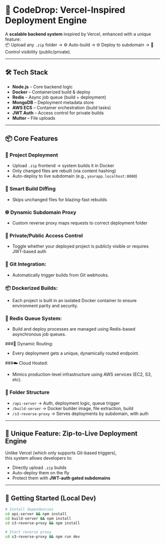 # 🚀 CodeDrop: Vercel-Inspired Deployment Engine

A **scalable backend system** inspired by Vercel, enhanced with a unique feature:  
📦 Upload any `.zip` folder → ⚙️ Auto-build → 🌐 Deploy to subdomain → 🔐 Control visibility (public/private).

---

## 🛠 Tech Stack

- **Node.js** – Core backend logic
- **Docker** – Containerized build & deploy
- **Redis** – Async job queue (build + deployment)
- **MongoDB** – Deployment metadata store
- **AWS ECS** – Container orchestration (build tasks)
- **JWT Auth** – Access control for private builds
- **Multer** – File uploads

---

## 📦 Core Features

### 🔧 Project Deployment
- Upload `.zip` frontend → system builds it in Docker
- Only changed files are rebuilt (via content hashing)
- Auto-deploy to live subdomain (e.g., `yourapp.localhost:8000`)

### 🧠 Smart Build Diffing
- Skips unchanged files for blazing-fast rebuilds

### 🌐 Dynamic Subdomain Proxy
- Custom reverse proxy maps requests to correct deployment folder

### 🔐 Private/Public Access Control
- Toggle whether your deployed project is publicly visible or requires JWT-based auth

### 🔄 Git Integration: 
- Automatically trigger builds from Git webhooks.

### 📦 Dockerized Builds: 
- Each project is built in an isolated Docker container to ensure environment parity and security.

### 🧵 Redis Queue System: 
- Build and deploy processes are managed using Redis-based asynchronous job queues.

###📡 Dynamic Routing: 
- Every deployment gets a unique, dynamically routed endpoint.

###☁️ Cloud Hosted: 
- Mimics production-level infrastructure using AWS services (EC2, S3, etc).

### 📁 Folder Structure
- `/api-server` → Auth, deployment logic, queue trigger
- `/build-server` → Docker builder image, file extraction, build
- `/s3-reverse-proxy` → Serves deployments by subdomain, with auth

---

## 🔮 Unique Feature: Zip-to-Live Deployment Engine

Unlike Vercel (which only supports Git-based triggers),  
this system allows developers to:

- Directly upload `.zip` builds
- Auto-deploy them on the fly
- Protect them with **JWT-auth gated subdomains**

---

## 🧪 Getting Started (Local Dev)

```bash
# Install dependencies
cd api-server && npm install
cd build-server && npm install
cd s3-reverse-proxy && npm install

# Start reverse proxy
cd s3-reverse-proxy && npm run dev
```
